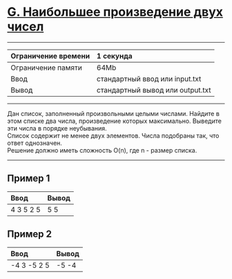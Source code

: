 # [G. Наибольшее произведение двух чисел](https://contest.yandex.ru/contest/27472/problems/G/)

---
| Ограничение времени | 1 секунда |
| :--- |:---|
| Ограничение памяти | 64Mb |
| Ввод | стандартный ввод или input.txt |
| Вывод | стандартный вывод или output.txt |
---

Дан список, заполненный произвольными целыми числами. Найдите в этом списке два числа, произведение которых максимально. Выведите эти числа в порядке неубывания.  
Список содержит не менее двух элементов. Числа подобраны так, что ответ однозначен.  
Решение должно иметь сложность O(n), где n - размер списка.

---
## Пример 1

| Ввод | Вывод |
| :--- | :--- |
| 4 3 5 2 5 | 5 5 |

## Пример 2

| Ввод | Вывод |
| :--- | :--- |
| -4 3 -5 2 5 | -5 -4 |
